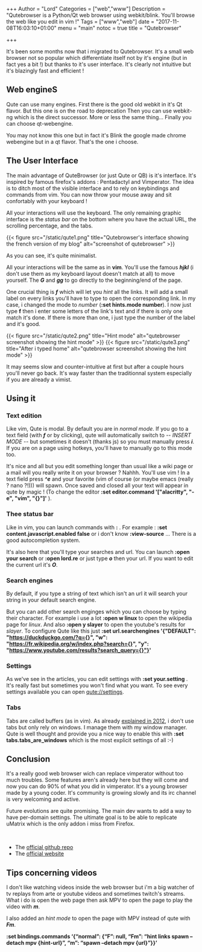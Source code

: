 +++
Author = "Lord"
Categories = ["web","www"]
Description = "Qutebrowser is a Python/Qt web browser using webkit/blink. You'll browse the web like you edit in vim !"
Tags = ["www","web"]
date = "2017-11-08T16:03:10+01:00"
menu = "main"
notoc = true
title = "Qutebrowser"

+++

It's been some months now that i migrated to Qutebrowser. It's a small web browser not so popular which differentiate itself not by it's engine (but in fact yes a bit !) but thanks to it's user interface. It's clearly not intuitive but it's blazingly fast and efficient !

## Web engineS

Qute can use many engines. First there is the good old webkit in it's Qt flavor. But this one is on the road to deprecation Then you can use webkit-ng which is the direct successor. More or less the same thing… Finally you can choose qt-webengine.

You may not know this one but in fact it's Blink the google made chrome webengine but in a qt flavor. That's the one i choose.

## The User Interface

The main advantage of QuteBrowser (or just Qute or QB) is it's interface. It's inspired by famous firefox's addons : Pentadactyl and Vimperator. The idea is to ditch most of the visible interface and to rely on keybindings and commands from vim. You can now throw your mouse away and sit confortably with your keyboard !

All your interactions will use the keyboard. The only remaining graphic interface is the *status bar* on the bottom where you have the actual URL, the scrolling percentage, and the tabs.

{{< figure src="/static/qute1.png" title="Qutebrowser's interface showing the french version of my blog" alt="screenshot of qutebrowser" >}}

As you can see, it's quite minimalist.

All your interactions will be the same as in **vim**. You'll use the famous ***hjkl*** (i don't use them as my keyboard layout doesn't match at all) to move yourself. The ***G*** and ***gg*** to go directly to the beginning/end of the page.

One crucial thing is ***f*** which will let you *hint* all the links. It will add a small label on every links you'll have to type to open the corresponding link. In my case, i changed the mode to *number* (**:set hints.mode number**). I now just type **f** then i enter some letters of the link's text and if there is only one match it's done. If there is more than one, i just type the number of the label and it's good.

{{< figure src="/static/qute2.png" title="Hint mode" alt="qutebrowser screenshot showing the hint mode" >}}
{{< figure src="/static/qute3.png" title="After i typed home" alt="qutebrowser screenshot showing the hint mode" >}}

It may seems slow and counter-intuitive at first but after a couple hours you'll never go back. It's way faster than the traditionnal system especially if you are already a vimist.


## Using it

### Text edition

Like vim, Qute is modal. By default you are in *normal mode*. If you go to a text field (with ***f*** or by clicking), qute will automatically switch to *-- INSERT MODE --* but sometimes it doesn't (thanks js) so you must manually press ***i***. If you are on a page using hotkeys, you'll have to manually go to this mode too.

It's nice and all but you edit something longer than usual like a wiki page or a mail will you really write it on your browser ? Nahhh. You'll use vim ! In a text field press ***^e*** and your favorite (vim of course (or maybe emacs (really ? nano ?!))) will spawn. Once saved and closed all your text will appear in qute by magic ! (To change the editor **:set editor.command '["alacritty", "-e", "vim", "{}"]'** ).

### Thee status bar

Like in vim, you can launch commands with **:** . For example : **:set content.javascript.enabled false** or i don't know **:view-source** … There is a good autocompletion system.

It's also here that you'll type your searches and url. You can launch **:open your search** or **:open lord.re** or just type ***o*** then your url. If you want to edit the current url it's ***O***.

### Search engines

By default, if you type a string of text which isn't an url it will search your string in your default search engine.

But you can add other search enginges which you can choose by typing their character. For example i use a lot **:open w linux** to open the wikipedia page for *linux*. And also **:open y slayer** to open the youtube's results for *slayer*. To configure Qute like this just **:set url.searchengines '{"DEFAULT": "https://duckduckgo.com/?q={}", "w": "https://fr.wikipedia.org/w/index.php?search={}", "y": "https://www.youtube.com/results?search_query={}"}'**

### Settings

As we've see in the articles, you can edit settings with **:set your.setting** . It's really fast but sometimes you won't find what you want. To see every settings available you can open [qute://settings](qute://settings).

### Tabs

Tabs are called buffers (as in vim). As already [explained in 2012](https://lord.re/en/posts/22-bureau-moderne/), i don't use tabs but only rely on windows. I manage them with my window manager. Qute is well thought and provide you a nice way to enable this with **:set tabs.tabs_are_windows** which is the most explicit settings of all :-)

## Conclusion

It's a really good web browser wich can replace vimperator without too much troubles. Some features aren's already here but they will come and now you can do 90% of what you did in vimperator. It's a young browser made by a young coder. It's community is growing slowly and its irc channel is very welcoming and active.

Future evolutions are quite promising. The main dev wants to add a way to have per-domain settings. The ultimate goal is to be able to replicate uMatrix which is the only addon i miss from Firefox.

 


  - The [official github repo](https://github.com/qutebrowser/qutebrowser/)
  - The [official website](https://www.qutebrowser.org/)

## Tips concerning videos

I don't like watching videos inside the web browser but i'm a big watcher of tv replays from arte or youtube videos and sometimes twitch's streams. What i do is open the web page then ask MPV to open the page to play the video with ***m***.

I also added an *hint mode* to open the page with MPV instead of qute with ***Fm***.

**:set bindings.commands ‘{“normal”: {“F”: null, “Fm”: “hint links spawn –detach mpv {hint-url}”, “m”: “spawn –detach mpv {url}”}}’**
